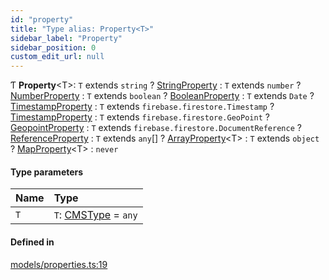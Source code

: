 ```yaml
---
id: "property"
title: "Type alias: Property<T>"
sidebar_label: "Property"
sidebar_position: 0
custom_edit_url: null
---
```


Ƭ **Property**<T\>: `T` extends `string` ? [StringProperty](../interfaces/stringproperty.md) : `T` extends `number` ? [NumberProperty](../interfaces/numberproperty.md) : `T` extends `boolean` ? [BooleanProperty](../interfaces/booleanproperty.md) : `T` extends `Date` ? [TimestampProperty](../interfaces/timestampproperty.md) : `T` extends `firebase.firestore.Timestamp` ? [TimestampProperty](../interfaces/timestampproperty.md) : `T` extends `firebase.firestore.GeoPoint` ? [GeopointProperty](../interfaces/geopointproperty.md) : `T` extends `firebase.firestore.DocumentReference` ? [ReferenceProperty](../interfaces/referenceproperty.md) : `T` extends `any`[] ? [ArrayProperty](../interfaces/arrayproperty.md)<T\> : `T` extends `object` ? [MapProperty](../interfaces/mapproperty.md)<T\> : `never`

#### Type parameters

| Name | Type |
| :------ | :------ |
| `T` | `T`: [CMSType](cmstype.md) = `any` |

#### Defined in

[models/properties.ts:19](https://github.com/Camberi/firecms/blob/b1328ad/src/models/properties.ts#L19)
